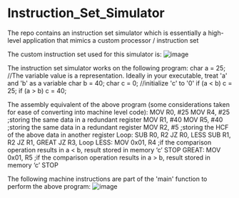 # Instruction_Set_Simulator
The repo contains an instruction set simulator which is essentially a high-level application that mimics a custom processor / instruction set

The custom instruction set used for this simulator is:
![image](https://github.com/anr2311/Instruction_Set_Simulator/assets/72514473/a6db2e5f-490d-423b-a310-1372be330006)

The instruction set simulator works on the following program:
char a = 25; //The variable value is a representation. Ideally in your executable, treat 'a' and 'b' as a variable
char b = 40;
char c = 0; //initialize 'c' to '0'
if (a < b) c = 25;
if (a > b) c = 40;

The assembly equivalent of the above program (some considerations taken for ease of converting into machine level code):
       MOV R0, #25
       MOV R4, #25 ;storing the same data in a redundant register
       MOV R1, #40
       MOV R5, #40 ;storing the same data in a redundant register
       MOV R2, #5 ;storing the HCF of the above data in another register
Loop:  SUB R0, R2
       JZ R0, LESS
       SUB R1, R2
       JZ R1, GREAT
       JZ R3, Loop
LESS:  MOV 0x01, R4 ;if the comparison operation results in a < b, result stored in memory ‘c’
       STOP
GREAT: MOV 0x01, R5 ;if the comparison operation results in a > b, result stored in memory ‘c’
       STOP


The following machine instructions are part of the 'main' function to perform the above program:
![image](https://github.com/anr2311/Instruction_Set_Simulator/assets/72514473/dbc4d5ac-f52b-4250-b402-8435563463ad)

